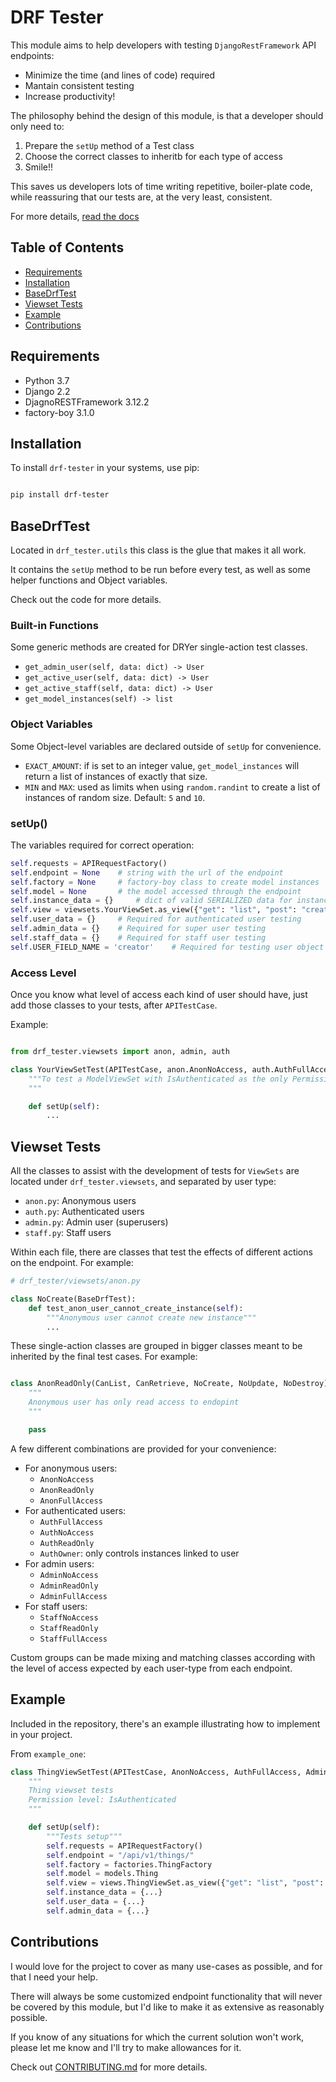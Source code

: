 # DRF Tester

This module aims to help developers with testing `DjangoRestFramework` API endpoints:

- Minimize the time (and lines of code) required
- Mantain consistent testing
- Increase productivity!

The philosophy behind the design of this module, is that a developer should only need to:

1. Prepare the `setUp` method of a Test class
2. Choose the correct classes to inheritb for each type of access
3. Smile!!

This saves us developers lots of time writing repetitive, boiler-plate code, while reassuring that our tests are, at the very least, consistent.

For more details, [read the docs](https://drf-tester.readthedocs.io/en/latest/)

## Table of Contents

- [Requirements](#requirements)
- [Installation](#installation)
- [BaseDrfTest](#basedrftest)
- [Viewset Tests](#viewset-tests)
- [Example](#example)
- [Contributions](#contributions)

## Requirements

- Python 3.7
- Django 2.2
- DjagnoRESTFramework 3.12.2
- factory-boy 3.1.0

## Installation

To install `drf-tester` in your systems, use pip:

```bash

pip install drf-tester

```


## BaseDrfTest

Located in `drf_tester.utils` this class is the glue that makes it all work.

It contains the `setUp` method to be run before every test, as well as some helper functions and Object variables.

Check out the code for more details.

### Built-in Functions

Some generic methods are created for DRYer single-action test classes.

- `get_admin_user(self, data: dict) -> User`
- `get_active_user(self, data: dict) -> User`
- `get_active_staff(self, data: dict) -> User`
- `get_model_instances(self) -> list`

### Object Variables

Some Object-level variables are declared outside of `setUp` for convenience.

- `EXACT_AMOUNT`: if is set to an integer value, `get_model_instances` will return a list of instances of exactly that size.
- `MIN` and `MAX`: used as limits when using `random.randint` to create a list of instances of random size. Default: `5` and `10`.

### setUp()

The variables required for correct operation:

```python
self.requests = APIRequestFactory()
self.endpoint = None    # string with the url of the endpoint
self.factory = None     # factory-boy class to create model instances
self.model = None       # the model accessed through the endpoint
self.instance_data = {}     # dict of valid SERIALIZED data for instance creation
self.view = viewsets.YourViewSet.as_view({"get": "list", "post": "create", "put": "update", "delete": "destroy"})
self.user_data = {}     # Required for authenticated user testing
self.admin_data = {}    # Required for super user testing
self.staff_data = {}    # Required for staff user testing
self.USER_FIELD_NAME = 'creator'    # Required for testing user object access
```

### Access Level

Once you know what level of access each kind of user should have, just add those classes to your tests, after `APITestCase`.

Example:

```python

from drf_tester.viewsets import anon, admin, auth

class YourViewSetTest(APITestCase, anon.AnonNoAccess, auth.AuthFullAccess, admin.AdminFullAccess):
    """To test a ModelViewSet with IsAuthenticated as the only Permission
    """

    def setUp(self):
        ...

```

## Viewset Tests

All the classes to assist with the development of tests for `ViewSets` are located under `drf_tester.viewsets`, and separated by user type:

- `anon.py`: Anonymous users
- `auth.py`: Authenticated users
- `admin.py`: Admin user (superusers)
- `staff.py`: Staff users

Within each file, there are classes that test the effects of different actions on the endpoint. For example:

```python
# drf_tester/viewsets/anon.py

class NoCreate(BaseDrfTest):
    def test_anon_user_cannot_create_instance(self):
        """Anonymous user cannot create new instance"""
        ...

```

These single-action classes are grouped in bigger classes meant to be inherited by the final test cases. For example:

```python

class AnonReadOnly(CanList, CanRetrieve, NoCreate, NoUpdate, NoDestroy):
    """
    Anonymous user has only read access to endopint
    """

    pass

```

A few different combinations are provided for your convenience:

- For anonymous users:
    - `AnonNoAccess`
    - `AnonReadOnly`
    - `AnonFullAccess`
- For authenticated users:
    - `AuthFullAccess`
    - `AuthNoAccess`
    - `AuthReadOnly`
    - `AuthOwner`: only controls instances linked to user
- For admin users:
    - `AdminNoAccess`
    - `AdminReadOnly`
    - `AdminFullAccess`
- For staff users:
    - `StaffNoAccess`
    - `StaffReadOnly`
    - `StaffFullAccess`


Custom groups can be made mixing and matching classes according with the level of access expected by each user-type from each endpoint.



## Example

Included in the repository, there's an example illustrating how to implement in your project.

From `example_one`:

```python
class ThingViewSetTest(APITestCase, AnonNoAccess, AuthFullAccess, AdminFullAccess):
    """
    Thing viewset tests
    Permission level: IsAuthenticated
    """

    def setUp(self):
        """Tests setup"""
        self.requests = APIRequestFactory()
        self.endpoint = "/api/v1/things/"
        self.factory = factories.ThingFactory
        self.model = models.Thing
        self.view = views.ThingViewSet.as_view({"get": "list", "post": "create", "put": "update", "delete": "destroy"})
        self.instance_data = {...}
        self.user_data = {...}
        self.admin_data = {...}
```


## Contributions

I would love for the project to cover as many use-cases as possible, and for that I need your help.

There will always be some customized endpoint functionality that will never be covered by this module, but I'd like to make it as extensive as reasonably possible.

If you know of any situations for which the current solution won't work, please let me know and I'll try to make allowances for it.

Check out [CONTRIBUTING.md](contributing.md) for more details.

